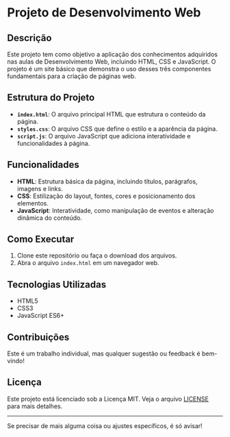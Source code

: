 # Projeto de Desenvolvimento Web

## Descrição

Este projeto tem como objetivo a aplicação dos conhecimentos adquiridos nas aulas de Desenvolvimento Web, incluindo HTML, CSS e JavaScript. O projeto é um site básico que demonstra o uso desses três componentes fundamentais para a criação de páginas web.

## Estrutura do Projeto

- **`index.html`**: O arquivo principal HTML que estrutura o conteúdo da página.
- **`styles.css`**: O arquivo CSS que define o estilo e a aparência da página.
- **`script.js`**: O arquivo JavaScript que adiciona interatividade e funcionalidades à página.

## Funcionalidades

- **HTML**: Estrutura básica da página, incluindo títulos, parágrafos, imagens e links.
- **CSS**: Estilização do layout, fontes, cores e posicionamento dos elementos.
- **JavaScript**: Interatividade, como manipulação de eventos e alteração dinâmica do conteúdo.

## Como Executar

1. Clone este repositório ou faça o download dos arquivos.
2. Abra o arquivo `index.html` em um navegador web.

## Tecnologias Utilizadas

- HTML5
- CSS3
- JavaScript ES6+

## Contribuições

Este é um trabalho individual, mas qualquer sugestão ou feedback é bem-vindo!

## Licença

Este projeto está licenciado sob a Licença MIT. Veja o arquivo [LICENSE](LICENSE) para mais detalhes.

---

Se precisar de mais alguma coisa ou ajustes específicos, é só avisar!
